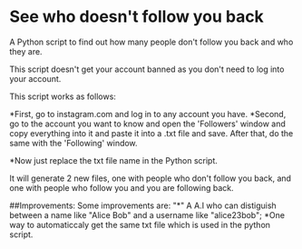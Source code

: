 # See who doesn't follow you back

A Python script to find out how many people don't follow you back and who they are.

This script doesn't get your account banned as you don't need to log into your account.

This script works as follows:

*First, go to instagram.com and log in to any account you have.
*Second, go to the account you want to know and open the 'Followers' window and copy everything into it and paste it into a .txt file and save. After that, do the same with the 'Following' window.

*Now just replace the txt file name in the Python script.

It will generate 2 new files, one with people who don't follow you back, and one with people who follow you and you are following back.


##Improvements:
Some improvements are:
"*" A A.I who can distiguish between a name like "Alice Bob" and a username like "alice23bob";
*One way to automaticcaly get the same txt file which is used in the python script.
